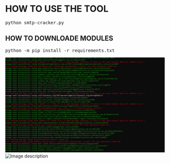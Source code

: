 <h1>HOW TO USE THE TOOL </h1>


<pre>python smtp-cracker.py</pre>


<h2>HOW TO DOWNLOADE MODULES</h2>


<pre>python -m pip install -r requirements.txt </pre>
![Image description](https://github.com/exv2/smtp-checker/blob/main/photo_2023-05-06_00-20-09.jpg?raw=true)
![Image description](https://i.ibb.co/bKH85Zr/image.png)
